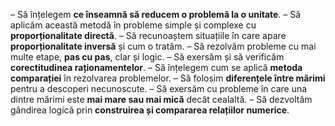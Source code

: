  – Să înțelegem **ce înseamnă să reducem o problemă la o unitate**.
 – Să aplicăm această metodă în probleme simple și complexe cu **proporționalitate directă**.
 – Să recunoaștem situațiile în care apare **proporționalitate inversă** și cum o tratăm.
 – Să rezolvăm probleme cu mai multe etape, **pas cu pas**, clar și logic.
 – Să exersăm și să verificăm **corectitudinea raționamentelor**.
 – Să înțelegem cum se aplică **metoda comparației** în rezolvarea problemelor.
 – Să folosim **diferențele între mărimi** pentru a descoperi necunoscute.
 – Să exersăm cu probleme în care una dintre mărimi este **mai mare sau mai mică** decât cealaltă.
 – Să dezvoltăm gândirea logică prin **construirea și compararea relațiilor numerice**.
